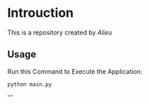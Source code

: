 # Introuction

This is a repository created by *Alieu*

## Usage

Run this Command to Execute the Application:

`python main.py`

'''
